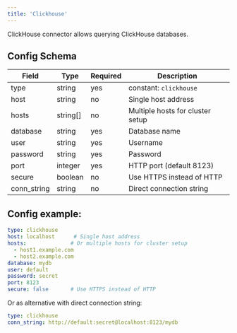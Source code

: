 ```yaml
---
title: 'Clickhouse'
---
```


ClickHouse connector allows querying ClickHouse databases.


## Config Schema

| Field | Type | Required | Description |
|-------|------|----------|-------------|
| type | string | yes | constant: `clickhouse`  |
| host | string | no | Single host address |
| hosts | string[] | no | Multiple hosts for cluster setup |
| database | string | yes | Database name |
| user | string | yes | Username |
| password | string | yes | Password |
| port | integer | yes | HTTP port (default 8123) |
| secure | boolean | no | Use HTTPS instead of HTTP |
| conn_string | string | no | Direct connection string |

## Config example:

```yaml
type: clickhouse
host: localhost      # Single host address
hosts:              # Or multiple hosts for cluster setup
  - host1.example.com
  - host2.example.com
database: mydb
user: default
password: secret
port: 8123
secure: false       # Use HTTPS instead of HTTP 
```

Or as alternative with direct connection string:

```yaml
type: clickhouse
conn_string: http://default:secret@localhost:8123/mydb
```
